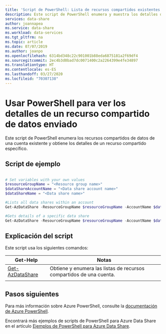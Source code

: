 ```yaml
---
title: 'Script de PowerShell: Lista de recursos compartidos existentes en Azure Data Share | Microsoft Docs'
description: Este script de PowerShell enumera y muestra los detalles de los recursos compartidos.
services: data-share
author: joannapea
ms.service: data-share
ms.workload: data-services
ms.tgt_pltfrm: na
ms.topic: article
ms.date: 07/07/2019
ms.author: joanpo
ms.openlocfilehash: 6314bd348c22c901001b88eda6875181a2f69df4
ms.sourcegitcommit: 2ec4b3d0bad7dc0071400c2a2264399e4fe34897
ms.translationtype: HT
ms.contentlocale: es-ES
ms.lasthandoff: 03/27/2020
ms.locfileid: "70307138"
---
```

# <a name="use-powershell-to-view-the-details-of-a-sent-data-share"></a>Usar PowerShell para ver los detalles de un recurso compartido de datos enviado

Este script de PowerShell enumera los recursos compartidos de datos de una cuenta existente y obtiene los detalles de un recurso compartido específico.


## <a name="sample-script"></a>Script de ejemplo

```powershell

# Set variables with your own values
$resourceGroupName = "<Resource group name>"
$dataShareAccountName = "<Data share account name>"
$dataShareName = "<Data share name>"

#Lists all data shares within an account
Get-AzDataShare -ResourceGroupName $resourceGroupName -AccountName $dataShareAccountName

#Gets details of a specific data share
Get-AzDataShare -ResourceGroupName $resourceGroupName -AccountName $dataShareAccountName -Name $dataShareName

```


## <a name="script-explanation"></a>Explicación del script

Este script usa los siguientes comandos: 

| Get-Help | Notas |
|---|---|
| [Get-AzDataShare](/powershell/module/az.datashare/get-azdatashare?view=azps-2.6.0) | Obtiene y enumera las listas de recursos compartidos de una cuenta. |
|||

## <a name="next-steps"></a>Pasos siguientes

Para más información sobre Azure PowerShell, consulte la [documentación de Azure PowerShell](https://docs.microsoft.com/powershell/).

Encontrará más ejemplos de scripts de PowerShell para Azure Data Share en el artículo [Ejemplos de PowerShell para Azure Data Share](../../samples-powershell.md).
